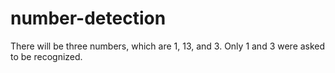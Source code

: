 # number-detection
There will be three numbers, which are 1, 13, and 3. Only 1 and 3 were asked to be recognized. 
